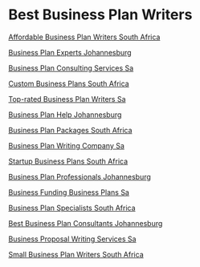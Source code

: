 <h1>Best Business Plan Writers</h1><p><a href="post/affordable-business-plan-writers-south-africa.md">Affordable Business Plan Writers South Africa</a></p>
<p><a href="post/business-plan-experts-johannesburg.md">Business Plan Experts Johannesburg</a></p>
<p><a href="post/business-plan-consulting-services-sa.md">Business Plan Consulting Services Sa</a></p>
<p><a href="post/custom-business-plans-south-africa.md">Custom Business Plans South Africa</a></p>
<p><a href="post/top-rated-business-plan-writers-sa.md">Top-rated Business Plan Writers Sa</a></p>
<p><a href="post/business-plan-help-johannesburg.md">Business Plan Help Johannesburg</a></p>
<p><a href="post/business-plan-packages-south-africa.md">Business Plan Packages South Africa</a></p>
<p><a href="post/business-plan-writing-company-sa.md">Business Plan Writing Company Sa</a></p>
<p><a href="post/startup-business-plans-south-africa.md">Startup Business Plans South Africa</a></p>
<p><a href="post/business-plan-professionals-johannesburg.md">Business Plan Professionals Johannesburg</a></p>
<p><a href="post/business-funding-business-plans-sa.md">Business Funding Business Plans Sa</a></p>
<p><a href="post/business-plan-specialists-south-africa.md">Business Plan Specialists South Africa</a></p>
<p><a href="post/best-business-plan-consultants-johannesburg.md">Best Business Plan Consultants Johannesburg</a></p>
<p><a href="post/business-proposal-writing-services-sa.md">Business Proposal Writing Services Sa</a></p>
<p><a href="post/small-business-plan-writers-south-africa.md">Small Business Plan Writers South Africa</a></p>
